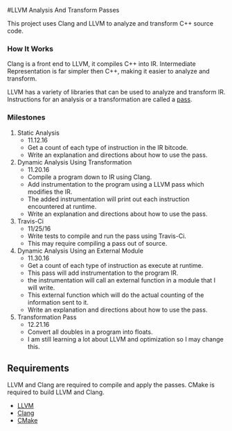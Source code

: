 #LLVM Analysis And Transform Passes

This project uses Clang and LLVM to analyze and transform C++ source code.

### How It Works

Clang is a front end to LLVM, it compiles C++ into IR. Intermediate Representation is far simpler then C++, making it easier to analyze and transform.

LLVM has a variety of libraries that can be used to analyze and transform IR. Instructions for an analysis or a transformation are called a [pass](http://llvm.org/docs/GettingStarted.html#overview).




### Milestones

1. Static Analysis                              
    * 11.12.16
    * Get a count of each type of instruction in the IR bitcode.
    * Write an explanation and directions about how to use the pass.
2.  Dynamic Analysis Using Transformation        
    * 11.20.16 
    * Compile a program down to IR using Clang.
    * Add instrumentation to the program using a LLVM pass which modifies the IR.
    * The added instrumentation will print out each instruction encountered at runtime.
    * Write an explanation and directions about how to use the pass.
3. Travis-Ci                                    
    * 11/25/16
    * Write tests to compile and run the pass using Travis-Ci.
    * This may require compiling a pass out of source.
4. Dynamic Analysis Using an External Module    
    * 11.30.16        
    * Get a count of each type of instruction as execute at runtime.
    * This pass will add instrumentation to the program IR.
    * the instrumentation will call an external function in a module that I will write.
    * This external function which will do the actual counting of the information sent to it.
    * Write an explanation and directions about how to use the pass.
5. Transformation Pass
    * 12.21.16
    * Convert all doubles in a program into floats.
    * I am still learning a lot about LLVM and optimization so I may change this.


## Requirements

LLVM and Clang are required to compile and apply the passes.
CMake is required to build LLVM and Clang.

* [LLVM](http://llvm.org/docs/GettingStarted.html#overview)
* [Clang](http://clang.llvm.org/get_started.html)
* [CMake](http://llvm.org/docs/GettingStarted.html#overview)






